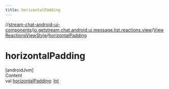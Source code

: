 ```yaml
---
title: horizontalPadding
---
```

//[stream-chat-android-ui-components](../../../index.md)/[io.getstream.chat.android.ui.message.list.reactions.view](../index.md)/[ViewReactionsViewStyle](index.md)/[horizontalPadding](horizontalPadding.md)



# horizontalPadding  
[androidJvm]  
Content  
val [horizontalPadding](horizontalPadding.md): [Int](https://kotlinlang.org/api/latest/jvm/stdlib/kotlin/-int/index.html)  



